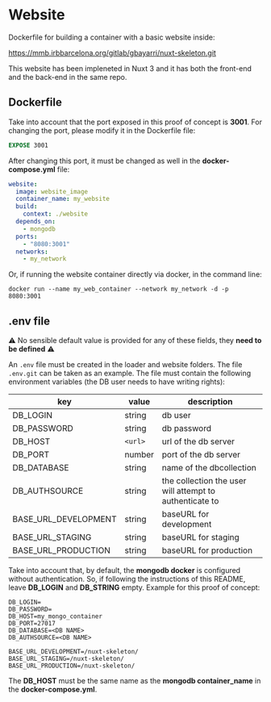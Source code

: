 # Website

Dockerfile for building a container with a basic website inside:

https://mmb.irbbarcelona.org/gitlab/gbayarri/nuxt-skeleton.git

This website has been impleneted in Nuxt 3 and it has both the front-end and the back-end in the same repo.

## Dockerfile

Take into account that the port exposed in this proof of concept is **3001**. For changing the port, please modify it in the Dockerfile file:

```Dockerfile
EXPOSE 3001
```

After changing this port, it must be changed as well in the **docker-compose.yml** file: 

```yaml
website:
  image: website_image
  container_name: my_website
  build:
    context: ./website
  depends_on:
    - mongodb
  ports:
    - "8080:3001"
  networks:
    - my_network
```

Or, if running the website container directly via docker, in the command line:

```
docker run --name my_web_container --network my_network -d -p 8080:3001
```

## .env file

⚠️ No sensible default value is provided for any of these fields, they **need to be defined** ⚠️

An `.env` file must be created in the loader and website folders. The file `.env.git` can be taken as an example. The file must contain the following environment variables (the DB user needs to have writing rights):

| key                       | value                                    | description                     |
| ------------------------- | ---------------------------------------- | ------------------------------- |
| DB_LOGIN                  | string                                   | db user                         |
| DB_PASSWORD               | string                                   | db password                     |
| DB_HOST                   | `<url>`                                  | url of the db server            |
| DB_PORT                   | number                                   | port of the db server           |
| DB_DATABASE               | string                                   | name of the dbcollection        |
| DB_AUTHSOURCE             | string                                   | the collection the user will attempt to authenticate to    |
| BASE_URL_DEVELOPMENT      | string                                   | baseURL for development         |
| BASE_URL_STAGING          | string                                   | baseURL for staging             |
| BASE_URL_PRODUCTION       | string                                   | baseURL for production          |

Take into account that, by default, the **mongodb docker** is configured without authentication. So, if following the instructions of this README, leave **DB_LOGIN** and **DB_STRING** empty. Example for this proof of concept:

```
DB_LOGIN=
DB_PASSWORD=
DB_HOST=my_mongo_container
DB_PORT=27017
DB_DATABASE=<DB NAME>
DB_AUTHSOURCE=<DB NAME>

BASE_URL_DEVELOPMENT=/nuxt-skeleton/
BASE_URL_STAGING=/nuxt-skeleton/
BASE_URL_PRODUCTION=/nuxt-skeleton/
```

The **DB_HOST** must be the same name as the **mongodb container_name** in the **docker-compose.yml**.